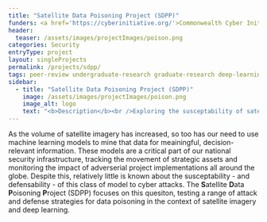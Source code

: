 ```yaml
---
title: "Satellite Data Poisoning Project (SDPP)"
funders: <a href='https://cyberinitiative.org/'>Commonwealth Cyber Initiative</a><br />
header:
  teaser: /assets/images/projectImages/poison.png
categories: Security
entryType: project
layout: singleProjects
permalink: /projects/sdpp/
tags: peer-review undergraduate-research graduate-research deep-learning satellite-imagery
sidebar:
  - title: "Satellite Data Poisoning Project (SDPP)"
    image: /assets/images/projectImages/poison.png
    image_alt: logo
    text: "<b>Description</b><br />Exploring the susceptability of satellite imagery to data poisoning cyber attacks.<br /><b>Timeline:</b><br />Summer 2019 to Present<br /><b>People:</b><br /><a href='/people/peterkemperfall2017.html'>Peter Kemper</a>, <a href='/people/danrunfolafall2017.html'>Dan Runfola</a>, <a href='/people/ethanbrewerspring2020.html'>Ethan Brewer</a>, <a href='/people/yawoforispring2019.html'>Yaw Ofori-Addae</a>, <a href='/people/jasonlinfall2019.html'>Jason Lin</a>, <a href='/people/ericnubbefall2019.html'>Eric Nubbe </a>"
---
```

As the volume of satellite imagery has increased, so too has our need to use machine learning models to mine that data for meainingful, decision-relevant information.  These models are a critical part of our national security infrastructure, tracking the movement of strategic assets and monitoring the impact of adverserial project implementations all around the globe.  Despite this, relatively little is known about the susceptability - and defensability - of this class of model to cyber attacks.  The **S**atellite **D**ata **P**oisoning **P**roject (SDPP) focuses on this quesiton, testing a range of attack and defense strategies for data poisoning in the context of satellite imagery and deep learning.  